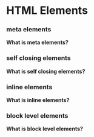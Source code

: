 # HTML Elements

### meta elements

**What is meta elements?**

### self closing elements

**What is self closing elements?**
### inline elements

**What is inline elements?**
### block level elements

**What is block level elements?**
